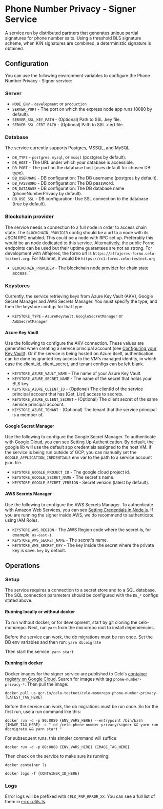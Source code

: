 # Phone Number Privacy - Signer Service

A service run by distributed partners that generates unique partial signatures for phone number salts. Using a threshold BLS signature scheme, when K/N signatures are combined, a deterministic signature is obtained.

## Configuration

You can use the following environment variables to configure the Phone Number Privacy - Signer service:

### Server

- `NODE_ENV` - `development` or `production`
- `SERVER_PORT` - The port on which the express node app runs (8080 by default).
- `SERVER_SSL_KEY_PATH` - (Optional) Path to SSL .key file.
- `SERVER_SSL_CERT_PATH` - (Optional) Path to SSL .cert file.

### Database

The service currently supports Postgres, MSSQL, and MySQL.

- `DB_TYPE` - `postgres`, `mysql`, or `mssql` (postgres by default).
- `DB_HOST` - The URL under which your database is accessible.
- `DB_PORT` - The port on the database host (uses default for chosen DB type).
- `DB_USERNAME` - DB configuration: The DB username (postgres by default).
- `DB_PASSWORD` - DB configuration: The DB password.
- `DB_DATABASE` - DB configuration: The DB database name (phoneNumberPrivacy by default).
- `DB_USE_SSL` - DB configuration: Use SSL connection to the database (true by default).

### Blockchain provider

The service needs a connection to a full node in order to access chain state. The `BLOCKCHAIN_PROVIDER` config should be a url to a node with its JSON RPC enabled.
This could be a node with RPC set up. Preferably this would be an node dedicated to this service. Alternatively, the public Forno endpoints can be used but their uptime guarantees are not as strong. For development with Alfajores, the forno url is `https://alfajores-forno.celo-testnet.org`. For Mainnet, it would be `https://rc1-forno.celo-testnet.org`

- `BLOCKCHAIN_PROVIDER` - The blockchain node provider for chain state access. `

### Keystores

Currently, the service retrieving keys from Azure Key Vault (AKV), Google Secret Manager and AWS Secrets Manager.
You must specify the type, and then the keystore configs for that type.

- `KEYSTORE_TYPE` - `AzureKeyVault`, `GoogleSecretManager` or `AWSSecretManager`

#### Azure Key Vault

Use the following to configure the AKV connection. These values are generated when creating a service principal account (see [Configuring your Key Vault](https://www.npmjs.com/package/@azure/keyvault-keys#configuring-your-key-vault)). Or if the service is being hosted on Azure itself, authentication can be done by granted key access to the VM's managed identity, in which case the client_id, client_secret, and tenant configs can be left blank.

- `KEYSTORE_AZURE_VAULT_NAME` - The name of your Azure Key Vault.
- `KEYSTORE_AZURE_SECRET_NAME` - The name of the secret that holds your BLS key.
- `KEYSTORE_AZURE_CLIENT_ID` - (Optional) The clientId of the service principal account that has [Get, List] access to secrets.
- `KEYSTORE_AZURE_CLIENT_SECRET` - (Optional) The client secret of the same service principal account.
- `KEYSTORE_AZURE_TENANT` - (Optional) The tenant that the service principal is a member of.

#### Google Secret Manager

Use the following to configure the Google Secret Manager. To authenticate with Google Cloud, you can see [Setting Up Authentication](https://cloud.google.com/docs/authentication/production). By default, the google lib will use the default app credentials assigned to the host VM. If the service is being run outside of GCP, you can manually set the `GOOGLE_APPLICATION_CREDENTIALS` env var to the path to a service account json file.

- `KEYSTORE_GOOGLE_PROJECT_ID` - The google cloud project id.
- `KEYSTORE_GOOGLE_SECRET_NAME` - The secret's name.
- `KEYSTORE_GOOGLE_SECRET_VERSION` - Secret version (latest by default).

#### AWS Secrets Manager

Use the following to configure the AWS Secrets Manager. To authenticate with Amazon Web Services, you can see [Setting Credentials in Node.js](https://docs.aws.amazon.com/sdk-for-javascript/v2/developer-guide/setting-credentials-node.html). If you are running the signer inside AWS, we do recommend to authenticate using IAM Roles.

- `KEYSTORE_AWS_REGION` - The AWS Region code where the secret is, for example: `us-east-1`.
- `KEYSTORE_AWS_SECRET_NAME` - The secret's name.
- `KEYSTORE_AWS_SECRET_KEY` - The key inside the secret where the private key is save. `key` by default.

## Operations

### Setup

The service requires a connection to a secret store and to a SQL database. The SQL connection parameters should be configured with the `DB_*` configs stated above.

#### Running locally or without docker

To run without docker, or for development, start by git cloning the celo-monorepo. Next, run `yarn` from the monorepo root to install dependencies.

Before the service can work, the db migrations must be run once. Set the DB env variables and then run: `yarn db:migrate`

Then start the service: `yarn start`

#### Running in docker

Docker images for the signer service are published to Celo's [container registry on Google Cloud](https://console.cloud.google.com/gcr/images/celo-testnet/US/celo-monorepo). Search for images with tag `phone-number-privacy-*`. Then pull the image: 

`docker pull us.gcr.io/celo-testnet/celo-monorepo:phone-number-privacy-{LATEST_TAG_HERE}`

Before the service can work, the db migrations must be run once. So for the first run, use a run command like this:

`docker run -d -p 80:8080 {ENV_VARS_HERE} --entrypoint /bin/bash {IMAGE_TAG_HERE} -c " cd /celo-phone-number-privacy/signer && yarn run db:migrate && yarn start "`

For subsequent runs, this simpler command will suffice:

`docker run -d -p 80:8080 {ENV_VARS_HERE} {IMAGE_TAG_HERE}`

Then check on the service to make sure its running:

`docker container ls`

`docker logs -f {CONTAINER_ID_HERE}`

### Logs

Error logs will be prefixed with `CELO_PNP_ERROR_XX`.  You can see a full list of them in [error.utils.ts](https://github.com/celo-org/celo-monorepo/blob/master/packages/phone-number-privacy/signer/src/common/error-utils.ts).